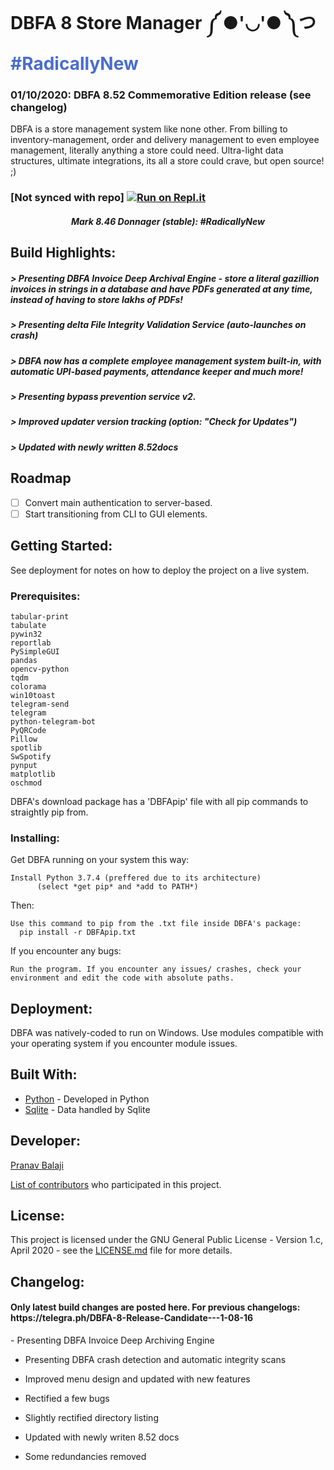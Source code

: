 # DBFA 8 Store Manager ༼ ●'◡'● ༽つ <span style="color: #496dd0">#RadicallyNew</span>
### 01/10/2020: DBFA 8.52 Commemorative Edition release (see changelog)
  
   
DBFA is a store management system like none other. From billing to inventory-management, order and delivery management to even employee management, literally anything a store could need. Ultra-light data structures, ultimate integrations, its all a store could crave, but open source! ;)

### [Not synced with repo] [![Run on Repl.it](https://repl.it/badge/github/deltaonealpha/DBFA)](https://repl.it/github/deltaonealpha/DBFA)

<h5 align="center">Mark 8.46 Donnager (stable): #RadicallyNew </h5>

## Build Highlights:
<h5>> Presenting DBFA Invoice Deep Archival Engine - store a literal gazillion invoices in strings in a database and have PDFs generated at any time, instead of having to store lakhs of PDFs!
<h5>> Presenting delta File Integrity Validation Service (auto-launches on crash) </h5> 
<h5>> DBFA now has a complete employee management system built-in, with automatic UPI-based payments, attendance keeper and much more!</h5>
<h5>> Presenting bypass prevention service v2.
<h5>> Improved updater version tracking (option: "Check for Updates")
<h5>> Updated with newly written 8.52docs</h5>

## Roadmap
- [ ] Convert main authentication to server-based.
- [ ] Start transitioning from CLI to GUI elements.

## Getting Started:
See deployment for notes on how to deploy the project on a live system.

### Prerequisites:

```
tabular-print
tabulate
pywin32
reportlab
PySimpleGUI
pandas
opencv-python
tqdm
colorama
win10toast
telegram-send
telegram
python-telegram-bot
PyQRCode
Pillow
spotlib
SwSpotify
pynput
matplotlib
oschmod
```
DBFA's download package has a 'DBFApip' file with all pip commands to straightly pip from.

### Installing:
Get DBFA running on your system this way:

```
Install Python 3.7.4 (preffered due to its architecture)
      (select *get pip* and *add to PATH*)
```

Then:
```
Use this command to pip from the .txt file inside DBFA's package:
  pip install -r DBFApip.txt
```

If you encounter any bugs:
```
Run the program. If you encounter any issues/ crashes, check your environment and edit the code with absolute paths.
```

## Deployment:
DBFA was natively-coded to run on Windows. Use modules compatible with your operating system if you encounter module issues.


## Built With:
* [Python](https://www.python.org/) - Developed in Python
* [Sqlite](https://www.sqlite.org/index.html) - Data handled by Sqlite


## Developer:
<p><a href="https://t.me/deltaonealpha">Pranav Balaji</p>

List of [contributors](https://github.com/deltaonealpha/DBFA/contributors) who participated in this project.

## License:
This project is licensed under the GNU General Public License - Version 1.c, April 2020 - see the [LICENSE.md](LICENSE.md) file for more details.

## Changelog:
<h4>Only latest build changes are posted here. For previous changelogs: https://telegra.ph/DBFA-8-Release-Candidate---1-08-16</h4>
- Presenting DBFA Invoice Deep Archiving Engine

- Presenting DBFA crash detection and automatic integrity scans

- Improved menu design and updated with new features

- Rectified a few bugs

- Slightly rectified directory listing

- Updated with newly writen 8.52 docs

- Some redundancies removed

